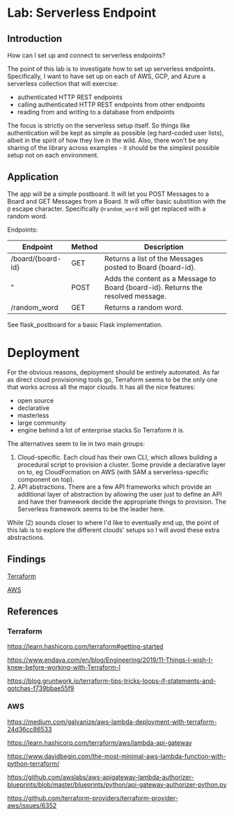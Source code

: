 # Lab: Serverless Endpoint


## Introduction

How can I set up and connect to serverless endpoints?

The point of this lab is to investigate how to set up serverless endpoints. Specifically, I want to have set up on each 
of AWS, GCP, and Azure a serverless collection that will exercise:

* authenticated HTTP REST endpoints
* calling authenticated HTTP REST endpoints from other endpoints
* reading from and writing to a database from endpoints

The focus is strictly on the serverless setup itself. So things like authentication will be kept as simple as possible 
(eg hard-coded user lists), albeit in the spirit of how they live in the wild. Also, there won't be any sharing of the 
library across examples - it should be the simplest possible setup not on each environment.



## Application

The app will be a simple postboard. It will let you POST Messages to a Board and GET Messages from a Board. It will
offer basic substition with the `@` escape character. Specifically `@random_word` will get replaced with a random word.

Endpoints:

| Endpoint          | Method        | Description   |
| ---               | ---           | ---           |
| /board/{board-id} | GET           | Returns a list of the Messages posted to Board {board-id}. |
|     "             | POST          | Adds the content as a Message to Board {board-id}. Returns the resolved message. |
| /random_word      | GET           | Returns a random word. | 


See flask_postboard for a basic Flask implementation.



# Deployment

For the obvious reasons, deployment should be entirely automated. As far as direct cloud provisioning tools go, 
Terraform seems to be the only one that works across all the major clouds. It has all the nice features:
* open source
* declarative
* masterless
* large community
* engine behind a lot of enterprise stacks
So Terraform it is.

The alternatives seem to lie in two main groups:

1) Cloud-specific. Each cloud has their own CLI, which allows building a procedural script to provision a cluster. Some 
provide a declarative layer on to, eg CloudFormation on AWS (with SAM a serverless-specific component on top).
2) API abstractions. There are a few API frameworks which provide an additional layer of abstraction by allowing the
user just to define an API and have ther framework decide the appropriate things to provision. The Serverless framework
seems to be the leader here.

While (2) sounds closer to where I'd like to eventually end up, the point of this lab is to explore the different 
clouds' setups so I will avoid these extra abstractions.



## Findings

[Terraform](./findings/Terraform.md)

[AWS](./findings/AWS.md)



## References

### Terraform

https://learn.hashicorp.com/terraform#getting-started

https://www.endava.com/en/blog/Engineering/2019/11-Things-I-wish-I-knew-before-working-with-Terraform-I

https://blog.gruntwork.io/terraform-tips-tricks-loops-if-statements-and-gotchas-f739bbae55f9


### AWS

https://medium.com/galvanize/aws-lambda-deployment-with-terraform-24d36cc86533

https://learn.hashicorp.com/terraform/aws/lambda-api-gateway

https://www.davidbegin.com/the-most-minimal-aws-lambda-function-with-python-terraform/

https://github.com/awslabs/aws-apigateway-lambda-authorizer-blueprints/blob/master/blueprints/python/api-gateway-authorizer-python.py

https://github.com/terraform-providers/terraform-provider-aws/issues/6352
